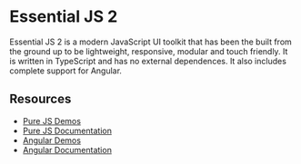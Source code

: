 # Essential JS 2

Essential JS 2 is a modern JavaScript UI toolkit that has been the built from the ground up to be lightweight, responsive, modular and touch friendly. It is written in TypeScript and has no external dependences. It also includes complete support for Angular.

## Resources
* [Pure JS Demos](http://ej2.syncfusion.com/demos/)  
* [Pure JS Documentation](http://ej2.syncfusion.com/documentation/)
* [Angular Demos](http://ej2.syncfusion.com/angular/demos/)  
* [Angular Documentation](http://ej2.syncfusion.com/angular/documentation/)  
